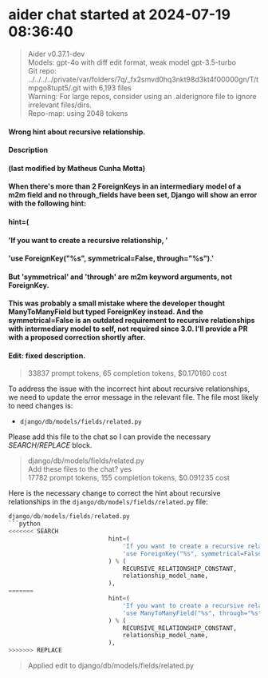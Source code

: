 
# aider chat started at 2024-07-19 08:36:40

> Aider v0.37.1-dev  
> Models: gpt-4o with diff edit format, weak model gpt-3.5-turbo  
> Git repo: ../../../../private/var/folders/7q/_fx2smvd0hq3nkt98d3kt4f00000gn/T/tmpgo8tupt5/.git with 6,193 files  
> Warning: For large repos, consider using an .aiderignore file to ignore irrelevant files/dirs.  
> Repo-map: using 2048 tokens  

#### Wrong hint about recursive relationship.  
#### Description  
#### 	   
#### 		(last modified by Matheus Cunha Motta)  
#### 	   
#### When there's more than 2 ForeignKeys in an intermediary model of a m2m field and no through_fields have been set, Django will show an error with the following hint:  
#### hint=(  
#### 	'If you want to create a recursive relationship, '  
#### 	'use ForeignKey("%s", symmetrical=False, through="%s").'  
#### But 'symmetrical' and 'through' are m2m keyword arguments, not ForeignKey.  
#### This was probably a small mistake where the developer thought ManyToManyField but typed ForeignKey instead. And the symmetrical=False is an outdated requirement to recursive relationships with intermediary model to self, not required since 3.0. I'll provide a PR with a proposed correction shortly after.  
#### Edit: fixed description.  
> 33837 prompt tokens, 65 completion tokens, $0.170160 cost  

To address the issue with the incorrect hint about recursive relationships, we need to update the error message in the relevant file. The file most likely to need changes is:

- `django/db/models/fields/related.py`

Please add this file to the chat so I can provide the necessary *SEARCH/REPLACE* block.

> django/db/models/fields/related.py  
> Add these files to the chat? yes  
> 17782 prompt tokens, 155 completion tokens, $0.091235 cost  

Here is the necessary change to correct the hint about recursive relationships in the `django/db/models/fields/related.py` file:

```python
django/db/models/fields/related.py
```python
<<<<<<< SEARCH
                            hint=(
                                'If you want to create a recursive relationship, '
                                'use ForeignKey("%s", symmetrical=False, through="%s").'
                            ) % (
                                RECURSIVE_RELATIONSHIP_CONSTANT,
                                relationship_model_name,
                            ),
=======
                            hint=(
                                'If you want to create a recursive relationship, '
                                'use ManyToManyField("%s", through="%s").'
                            ) % (
                                RECURSIVE_RELATIONSHIP_CONSTANT,
                                relationship_model_name,
                            ),
>>>>>>> REPLACE
```

> Applied edit to django/db/models/fields/related.py  

